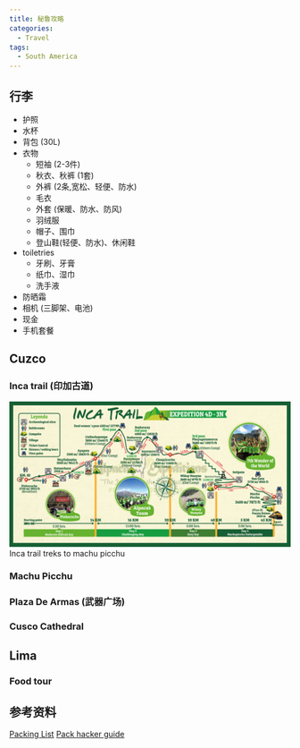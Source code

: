 ```yaml
---
title: 秘鲁攻略
categories: 
  - Travel
tags:
  - South America
---
```


## 行李
- 护照
- 水杯
- 背包 (30L)
- 衣物
  - 短袖 (2-3件)
  - 秋衣、秋裤 (1套)
  - 外裤 (2条,宽松、轻便、防水)
  - 毛衣
  - 外套 (保暖、防水、防风)
  - 羽绒服
  - 帽子、围巾
  - 登山鞋(轻便、防水)、休闲鞋
- toiletries
  - 牙刷、牙膏
  - 纸巾、湿巾
  - 洗手液
- 防晒霜
- 相机 (三脚架、电池)
- 现金
- 手机套餐


## Cuzco

### Inca trail (印加古道)
<div class="img_row">
    <img class="col three" src="/assets/img/travel/peru/map-inca-trail-treks-to-machu-picchu-4-days-and-3-nights.jpg" alt="" title="Inca trail treks to machu picchu"/>
</div>
<div class="col three caption">
    Inca trail treks to machu picchu
</div>

### Machu Picchu

### Plaza De Armas (武器广场)

### Cusco Cathedral

## Lima

### Food tour

## 参考资料
[Packing List](https://www.alpacaexpeditions.com/classic-inca-trail-trek-4d3n-group-service/)
[Pack hacker guide](https://packhacker.com/guide/best-travel-backpack/)
